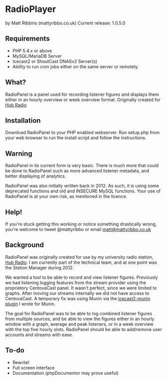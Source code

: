 RadioPlayer
===========
by Matt Ribbins (mattyribbo.co.uk)
Current release: 1.0.5.0

Requirements
------------
 * PHP 5.4.x or above
 * MySQL/MariaDB Server
 * Icecast2 or ShoutCast DNASv2 Server(s)
 * Ability to run cron jobs either on the same server or remotely.

What?
-----
RadioPanel is a panel used for recording listener figures and displays them either in an hourly overview or week overview format. Originally created for [Hub Radio](http://www.hubradio.co.uk)

Installation
------------
Download RadioPanel to your PHP enabled webserver. Run setup.php from your web browser to run the install script and follow the instructions.

Warning
-------
RadioPanel in its current form is very basic. There is much more that could be done to RadioPanel such as more advanced listener metadata, and better displaying of analytics.

RadioPanel was also initially written back in 2012. As such, it is using some deprecated functions and old and INSECURE MySQL functions. Your use of RadioPanel is at your own risk, as mentioned in the licence.

Help!
-----
If you're stuck getting this working or notice something drastically wrong, you're welcome to tweet @mattyribbo or email  matt@mattyribbo.co.uk


Background
----------
RadioPanel was originally created for use by my university radio station, [Hub Radio](http://www.hubradio.co.uk). I am currently part of the technical team, and at one point was the Station Manager during 2012.

We wanted a tool to be able to record and view listener figures. Previously we had listening logging features from the stream provider using the proprietory CentovaCast panel. It wasn't perfect, since we were limited to graphs. After moving our streams internally we did not have access to CentovaCast. A temporary fix was using Munin via the [icecast2-munin plugin](http://www.github.com/mattyribbo/icecast2-munin) I wrote for Munin.

The goal for RadioPanel was to be able to log combined listener figures from multiple sources, and be able to view the figures either in an hourly window with a graph, average and peak listeners, or in a week overview with the top five hourly slots. RadioPanel should be able to add/remove user accounts and streams with ease.

To-do
-----
- Rewrite!
- Full screen interface
- Documentation (phpDocumentor may prove useful)
